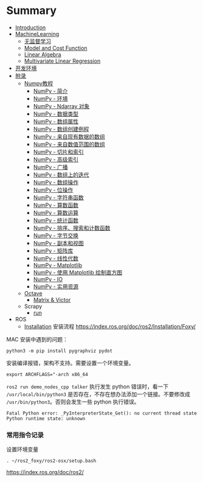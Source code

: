 # Summary

* [Introduction](README.md)
* [MachineLearning](machinelearning.md)
  * [无监督学习](machinelearning/wu-jian-du-xue-xi.md)
  * [Model and Cost Function](machinelearning/model-and-cost-function.md)
  * [Linear Algebra](machinelearning/parameter-learning.md)
  * [Multivariate Linear Regression](machinelearning/multivariate-linear-regression.md)
* [开发环境](develope-environment.md)
* [附录](fu-lu.md)
  * [Numpy教程](fu-lu/numpyjiao-cheng.md)
    * [NumPy - 简介](fu-lu/ts-numpy-tut-zh-master/0.md)
    * [NumPy - 环境](fu-lu/ts-numpy-tut-zh-master/1.md)
    * [NumPy - Ndarray 对象](fu-lu/ts-numpy-tut-zh-master/2.md)
    * [NumPy - 数据类型](fu-lu/ts-numpy-tut-zh-master/3.md)
    * [NumPy - 数组属性](fu-lu/ts-numpy-tut-zh-master/4.md)
    * [NumPy - 数组创建例程](fu-lu/ts-numpy-tut-zh-master/5.md)
    * [NumPy - 来自现有数据的数组](fu-lu/ts-numpy-tut-zh-master/6.md)
    * [NumPy - 来自数值范围的数组](fu-lu/ts-numpy-tut-zh-master/7.md)
    * [NumPy - 切片和索引](fu-lu/ts-numpy-tut-zh-master/8.md)
    * [NumPy - 高级索引](fu-lu/ts-numpy-tut-zh-master/9.md)
    * [NumPy - 广播](fu-lu/ts-numpy-tut-zh-master/10.md)
    * [NumPy - 数组上的迭代](fu-lu/ts-numpy-tut-zh-master/11.md)
    * [NumPy - 数组操作](fu-lu/ts-numpy-tut-zh-master/12.md)
    * [NumPy - 位操作](fu-lu/ts-numpy-tut-zh-master/13.md)
    * [NumPy - 字符串函数](fu-lu/ts-numpy-tut-zh-master/14.md)
    * [NumPy - 算数函数](fu-lu/ts-numpy-tut-zh-master/15.md)
    * [NumPy - 算数运算](fu-lu/ts-numpy-tut-zh-master/16.md)
    * [NumPy - 统计函数](fu-lu/ts-numpy-tut-zh-master/17.md)
    * [NumPy - 排序、搜索和计数函数](fu-lu/ts-numpy-tut-zh-master/18.md)
    * [NumPy - 字节交换](fu-lu/ts-numpy-tut-zh-master/19.md)
    * [NumPy - 副本和视图](fu-lu/ts-numpy-tut-zh-master/20.md)
    * [NumPy - 矩阵库](fu-lu/ts-numpy-tut-zh-master/21.md)
    * [NumPy - 线性代数](fu-lu/ts-numpy-tut-zh-master/22.md)
    * [NumPy - Matplotlib](fu-lu/ts-numpy-tut-zh-master/23.md)
    * [NumPy - 使用 Matplotlib 绘制直方图](fu-lu/ts-numpy-tut-zh-master/24.md)
    * [NumPy - IO](fu-lu/ts-numpy-tut-zh-master/25.md)
    * [NumPy - 实用资源](fu-lu/ts-numpy-tut-zh-master/26.md)
  * [Octave](fu-lu/octave.md)
    * [Matrix & Victor](fu-lu/octave/matrix-and-victor.md)
  * Scrapy
    * [run](fu-lu/scrapy/run.md)
* ROS
  * [Installation](ros/installation.md)
安装流程 https://index.ros.org/doc/ros2/Installation/Foxy/

MAC 安装中遇到的问题：

```
python3 -m pip install pygraphviz pydot
```
安装编译报错，架构不支持。需要设置一个环境变量。

```
export ARCHFLAGS="-arch x86_64
```

`ros2 run demo_nodes_cpp talker` 执行发生 python 错误时，看一下 `/usr/local/bin/python3` 是否存在，不存在想办法添加一个链接。不要修改成 `/usr/bin/python3`。否则会发生一些 python 执行错误。
```
Fatal Python error: _PyInterpreterState_Get(): no current thread state
Python runtime state: unknown
```

### 常用指令记录

设置环境变量
```
. ~/ros2_foxy/ros2-osx/setup.bash
```

https://index.ros.org/doc/ros2/